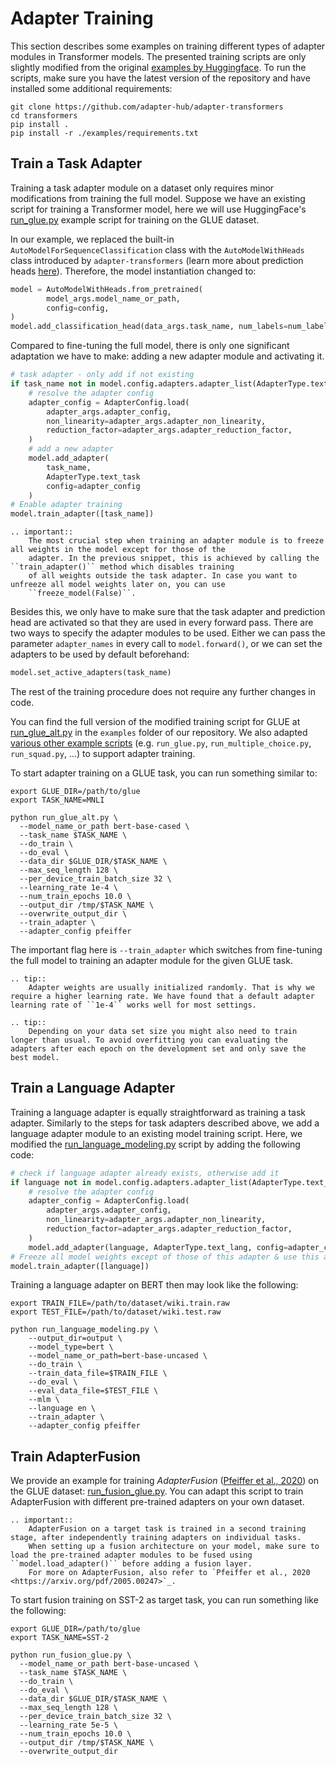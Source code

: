 # Adapter Training

This section describes some examples on training different types of adapter modules in Transformer models.
The presented training scripts are only slightly modified from the original [examples by Huggingface](https://huggingface.co/transformers/examples.html).
To run the scripts, make sure you have the latest version of the repository and have installed some additional requirements:

```
git clone https://github.com/adapter-hub/adapter-transformers
cd transformers
pip install .
pip install -r ./examples/requirements.txt
```

## Train a Task Adapter

Training a task adapter module on a dataset only requires minor modifications from training the full model. Suppose we have an existing script for training a Transformer model, here we will use HuggingFace's [run_glue.py](https://github.com/Adapter-Hub/adapter-transformers/blob/master/examples/text-classification/run_glue.py) example script for training on the GLUE dataset.

In our example, we replaced the built-in `AutoModelForSequenceClassification` class with the `AutoModelWithHeads` class introduced by `adapter-transformers` (learn more about prediction heads [here](prediction_heads.md)). Therefore, the model instantiation changed to:

```python
model = AutoModelWithHeads.from_pretrained(
        model_args.model_name_or_path,
        config=config,
)
model.add_classification_head(data_args.task_name, num_labels=num_labels)
```

Compared to fine-tuning the full model, there is only one significant adaptation we have to make: adding a new adapter module and activating it.

```python
# task adapter - only add if not existing
if task_name not in model.config.adapters.adapter_list(AdapterType.text_task):
    # resolve the adapter config
    adapter_config = AdapterConfig.load(
        adapter_args.adapter_config,
        non_linearity=adapter_args.adapter_non_linearity,
        reduction_factor=adapter_args.adapter_reduction_factor,
    )
    # add a new adapter
    model.add_adapter(
        task_name,
        AdapterType.text_task
        config=adapter_config
    )
# Enable adapter training
model.train_adapter([task_name])
```

```eval_rst
.. important::
    The most crucial step when training an adapter module is to freeze all weights in the model except for those of the
    adapter. In the previous snippet, this is achieved by calling the ``train_adapter()`` method which disables training
    of all weights outside the task adapter. In case you want to unfreeze all model weights later on, you can use
    ``freeze_model(False)``.
```

Besides this, we only have to make sure that the task adapter and prediction head are activated so that they are used in every forward pass. There are two ways to specify the adapter modules to be used. Either we can pass the parameter `adapter_names` in every call to `model.forward()`, or we can set the adapters to be used by default beforehand:

```python
model.set_active_adapters(task_name)
```

The rest of the training procedure does not require any further changes in code.

You can find the full version of the modified training script for GLUE at [run_glue_alt.py](https://github.com/Adapter-Hub/adapter-transformers/blob/master/examples/text-classification/run_glue_alt.py) in the `examples` folder of our repository.
We also adapted [various other example scripts](https://github.com/Adapter-Hub/adapter-transformers/tree/master/examples) (e.g. `run_glue.py`, `run_multiple_choice.py`, `run_squad.py`, ...) to support adapter training.

To start adapter training on a GLUE task, you can run something similar to:

```
export GLUE_DIR=/path/to/glue
export TASK_NAME=MNLI

python run_glue_alt.py \
  --model_name_or_path bert-base-cased \
  --task_name $TASK_NAME \
  --do_train \
  --do_eval \
  --data_dir $GLUE_DIR/$TASK_NAME \
  --max_seq_length 128 \
  --per_device_train_batch_size 32 \
  --learning_rate 1e-4 \
  --num_train_epochs 10.0 \
  --output_dir /tmp/$TASK_NAME \
  --overwrite_output_dir \
  --train_adapter \
  --adapter_config pfeiffer
```

The important flag here is `--train_adapter` which switches from fine-tuning the full model to training an adapter module for the given GLUE task.

```eval_rst
.. tip::
    Adapter weights are usually initialized randomly. That is why we require a higher learning rate. We have found that a default adapter learning rate of ``1e-4`` works well for most settings.
```

```eval_rst
.. tip::
    Depending on your data set size you might also need to train longer than usual. To avoid overfitting you can evaluating the adapters after each epoch on the development set and only save the best model.
```

## Train a Language Adapter

Training a language adapter is equally straightforward as training a task adapter. Similarly to the steps for task adapters
described above, we add a language adapter module to an existing model training script. Here, we modified the
[run_language_modeling.py](https://github.com/Adapter-Hub/adapter-transformers/blob/master/examples/contrib/legacy/run_language_modeling.py)
script by adding the following code:

```python
# check if language adapter already exists, otherwise add it
if language not in model.config.adapters.adapter_list(AdapterType.text_lang):
    # resolve the adapter config
    adapter_config = AdapterConfig.load(
        adapter_args.adapter_config,
        non_linearity=adapter_args.adapter_non_linearity,
        reduction_factor=adapter_args.adapter_reduction_factor,
    )
    model.add_adapter(language, AdapterType.text_lang, config=adapter_config)
# Freeze all model weights except of those of this adapter & use this adapter in every forward pass
model.train_adapter([language])
```

Training a language adapter on BERT then may look like the following:

```
export TRAIN_FILE=/path/to/dataset/wiki.train.raw
export TEST_FILE=/path/to/dataset/wiki.test.raw

python run_language_modeling.py \
    --output_dir=output \
    --model_type=bert \
    --model_name_or_path=bert-base-uncased \
    --do_train \
    --train_data_file=$TRAIN_FILE \
    --do_eval \
    --eval_data_file=$TEST_FILE \
    --mlm \
    --language en \
    --train_adapter \
    --adapter_config pfeiffer
```

## Train AdapterFusion

We provide an example for training _AdapterFusion_ ([Pfeiffer et al., 2020](https://arxiv.org/pdf/2005.00247)) on the GLUE dataset: [run_fusion_glue.py](https://github.com/Adapter-Hub/adapter-transformers/blob/master/examples/text-classification/run_fusion_glue.py). You can adapt this script to train AdapterFusion with different pre-trained adapters on your own dataset.

```eval_rst
.. important::
    AdapterFusion on a target task is trained in a second training stage, after independently training adapters on individual tasks.
    When setting up a fusion architecture on your model, make sure to load the pre-trained adapter modules to be fused using ``model.load_adapter()`` before adding a fusion layer.
    For more on AdapterFusion, also refer to `Pfeiffer et al., 2020 <https://arxiv.org/pdf/2005.00247>`_.
```

To start fusion training on SST-2 as target task, you can run something like the following:

```
export GLUE_DIR=/path/to/glue
export TASK_NAME=SST-2

python run_fusion_glue.py \
  --model_name_or_path bert-base-uncased \
  --task_name $TASK_NAME \
  --do_train \
  --do_eval \
  --data_dir $GLUE_DIR/$TASK_NAME \
  --max_seq_length 128 \
  --per_device_train_batch_size 32 \
  --learning_rate 5e-5 \
  --num_train_epochs 10.0 \
  --output_dir /tmp/$TASK_NAME \
  --overwrite_output_dir
```

